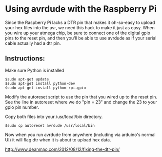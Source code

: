Using avrdude with the Raspberry Pi
===================================

Since the Raspberry Pi lacks a DTR pin that makes it oh-so-easy to upload your hex files into
the avr, we need this hack to make it just as easy.  When you wire up your atmega chip, be sure
to connect one of the digital gpio pins to the reset pin, and then you'll be able to use avrdude
as if your serial cable actually had a dtr pin.

Instructions:
-------------

Make sure Python is installed

    $sudo apt-get update
    $sudo apt-get install python-dev
    $sudo apt-get install python-rpi.gpio

Modify the autoreset script to use the pin that you wired up to the reset pin.  See the line in
autoreset where we do "pin = 23" and change the 23 to your gpio pin number.

Copy both files into your /usr/local/bin directory.

    $sudo cp autoreset avrdude /usr/local/bin

Now when you run avrdude from anywhere (including via arduino's normal UI) it will flag dtr when
it is about to upload hex data.

http://www.deanmao.com/2012/08/12/fixing-the-dtr-pin/

